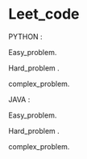 # Leet_code
PYTHON :

  Easy_problem.
  
  Hard_problem .
  
  complex_problem.

  
JAVA :

 Easy_problem.
  
  Hard_problem .
  
  complex_problem.

